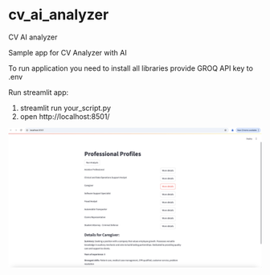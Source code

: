 # cv_ai_analyzer
CV AI analyzer


Sample app for CV Analyzer with AI


To run application you need to install all libraries 
provide GROQ API key to .env

Run streamlit app:
1. streamlit run your_script.py
2. open http://localhost:8501/

![plot](result.png)